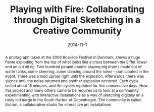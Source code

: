 ---
title: 'Playing with Fire: Collaborating through Digital Sketching in a Creative Community'
authors: 'Mads Hobye'
publisher: 'MIT Press, Making Futures: Marginal Notes on Innovation, Design, and Democracy, Edited by: Pelle Ehn, Elisabet M. Nilsson and Richard Topgaard'
date: '2014-11-1'
layout: 'post'
abstract: 'A photograph taken at the 2008 Roskilde Festival in Denmark, shows a huge flame exploding from the top of what looks like a cross between the Eiffel Tower and an old oil rig. Two hundred people—some playing big drums made out of water tanks, some cheering, some dancing around the tower—participated in the event. There was a loud uproar right until the explosion. Afterwards, there was silence until the noise returned and another explosion occurred. Each cycle lasted about 15 minutes, and the cycles repeated for five consecutive days. How this project and many others came to be requires us to look at a community experimenting with interactive installations as a way of sketching digitally on a rusty old barge in the South Harbor of Copenhagen. The community is called Illutron, a collaborative studio for interactive art installations'
link: 'http://mitpress.mit.edu/books/making-futures'
picture: 'https://lh5.googleusercontent.com/-TH4-1uInKyQ/VNUzwSCx6pI/AAAAAAAAX5Q/_BwlBMYwFto/w940/9780262027939_0.jpg'

---